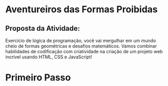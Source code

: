 <h1 text-align="center">Aventureiros das Formas Proibidas</h1>

<h2>Proposta da Atividade:</h2>

<p>Exercício de lógica de programação, você vai mergulhar em um mundo cheio de formas geométricas e desafios matemáticos. Vamos combinar habilidades de codificação com criatividade na criação de um projeto web incrível usando HTML, CSS e JavaScript!
</p>

<h1 text-align="center">Primeiro Passo</h1>

